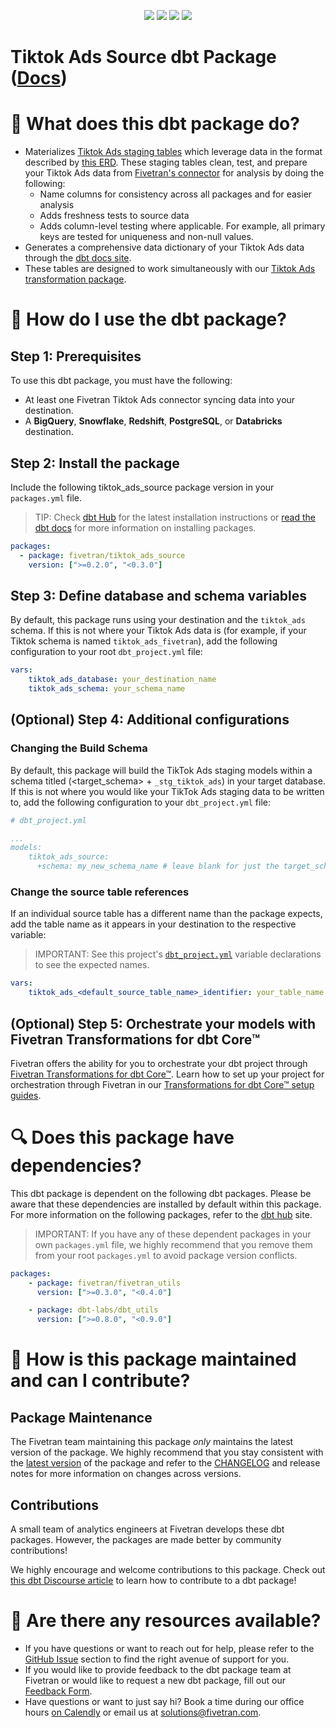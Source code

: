 <p align="center">
    <a alt="License"
        href="https://github.com/fivetran/dbt_tiktok_source/blob/main/LICENSE">
        <img src="https://img.shields.io/badge/License-Apache%202.0-blue.svg" /></a>
    <a alt="dbt-core">
        <img src="https://img.shields.io/badge/dbt_Core™_version->=1.0.0_<2.0.0-orange.svg" /></a>
    <a alt="Maintained?">
        <img src="https://img.shields.io/badge/Maintained%3F-yes-green.svg" /></a>
    <a alt="PRs">
        <img src="https://img.shields.io/badge/Contributions-welcome-blueviolet" /></a>
</p>

# Tiktok Ads Source dbt Package ([Docs](https://fivetran.github.io/dbt_tiktok_ads_source/))
# 📣 What does this dbt package do?
- Materializes [Tiktok Ads staging tables](https://fivetran.github.io/dbt_tiktok_ads_source/#!/overview/tiktok_ads_source/models/?g_v=1) which leverage data in the format described by [this ERD](https://fivetran.com/docs/applications/tiktok_ads/#schemainformation). These staging tables clean, test, and prepare your Tiktok Ads data from [Fivetran's connector](https://fivetran.com/docs/applications/tiktok_ads) for analysis by doing the following:
  - Name columns for consistency across all packages and for easier analysis
  - Adds freshness tests to source data
  - Adds column-level testing where applicable. For example, all primary keys are tested for uniqueness and non-null values.
- Generates a comprehensive data dictionary of your Tiktok Ads data through the [dbt docs site](https://fivetran.github.io/dbt_tiktok_ads_source/).
- These tables are designed to work simultaneously with our [Tiktok Ads transformation package](https://github.com/fivetran/dbt_tiktok_ads).


# 🎯 How do I use the dbt package?
## Step 1: Prerequisites
To use this dbt package, you must have the following:
- At least one Fivetran Tiktok Ads connector syncing data into your destination. 
- A **BigQuery**, **Snowflake**, **Redshift**, **PostgreSQL**, or **Databricks** destination.

## Step 2: Install the package
Include the following tiktok_ads_source package version in your `packages.yml` file.
> TIP: Check [dbt Hub](https://hub.getdbt.com/) for the latest installation instructions or [read the dbt docs](https://docs.getdbt.com/docs/package-management) for more information on installing packages.
```yaml
packages:
  - package: fivetran/tiktok_ads_source
    version: [">=0.2.0", "<0.3.0"]
```

## Step 3: Define database and schema variables
By default, this package runs using your destination and the `tiktok_ads` schema. If this is not where your Tiktok Ads data is (for example, if your Tiktok schema is named `tiktok_ads_fivetran`), add the following configuration to your root `dbt_project.yml` file:

```yml
vars:
    tiktok_ads_database: your_destination_name
    tiktok_ads_schema: your_schema_name 
```

## (Optional) Step 4: Additional configurations
### Changing the Build Schema
By default, this package will build the TikTok Ads staging models within a schema titled (<target_schema> + `_stg_tiktok_ads`) in your target database. If this is not where you would like your TikTok Ads staging data to be written to, add the following configuration to your `dbt_project.yml` file:

```yml
# dbt_project.yml

...
models:
    tiktok_ads_source:
      +schema: my_new_schema_name # leave blank for just the target_schema
```

### Change the source table references
If an individual source table has a different name than the package expects, add the table name as it appears in your destination to the respective variable:
> IMPORTANT: See this project's [`dbt_project.yml`](https://github.com/fivetran/dbt_tiktok_ads_source/blob/main/dbt_project.yml) variable declarations to see the expected names.
    
```yml
vars:
    tiktok_ads_<default_source_table_name>_identifier: your_table_name 
```

## (Optional) Step 5: Orchestrate your models with Fivetran Transformations for dbt Core™
Fivetran offers the ability for you to orchestrate your dbt project through [Fivetran Transformations for dbt Core™](https://fivetran.com/docs/transformations/dbt). Learn how to set up your project for orchestration through Fivetran in our [Transformations for dbt Core™ setup guides](https://fivetran.com/docs/transformations/dbt#setupguide).

# 🔍 Does this package have dependencies?
This dbt package is dependent on the following dbt packages. Please be aware that these dependencies are installed by default within this package. For more information on the following packages, refer to the [dbt hub](https://hub.getdbt.com/) site.
> IMPORTANT: If you have any of these dependent packages in your own `packages.yml` file, we highly recommend that you remove them from your root `packages.yml` to avoid package version conflicts.
```yml
packages:
    - package: fivetran/fivetran_utils
      version: [">=0.3.0", "<0.4.0"]

    - package: dbt-labs/dbt_utils
      version: [">=0.8.0", "<0.9.0"]
```
          
# 🙌 How is this package maintained and can I contribute?
## Package Maintenance
The Fivetran team maintaining this package _only_ maintains the latest version of the package. We highly recommend that you stay consistent with the [latest version](https://hub.getdbt.com/fivetran/tiktok_ads_source/latest/) of the package and refer to the [CHANGELOG](https://github.com/fivetran/dbt_tiktok_ads_source/blob/main/CHANGELOG.md) and release notes for more information on changes across versions.

## Contributions
A small team of analytics engineers at Fivetran develops these dbt packages. However, the packages are made better by community contributions! 

We highly encourage and welcome contributions to this package. Check out [this dbt Discourse article](https://discourse.getdbt.com/t/contributing-to-a-dbt-package/657) to learn how to contribute to a dbt package!

# 🏪 Are there any resources available?
- If you have questions or want to reach out for help, please refer to the [GitHub Issue](https://github.com/fivetran/dbt_tiktok_ads_source/issues/new/choose) section to find the right avenue of support for you.
- If you would like to provide feedback to the dbt package team at Fivetran or would like to request a new dbt package, fill out our [Feedback Form](https://www.surveymonkey.com/r/DQ7K7WW).
- Have questions or want to just say hi? Book a time during our office hours [on Calendly](https://calendly.com/fivetran-solutions-team/fivetran-solutions-team-office-hours) or email us at solutions@fivetran.com.